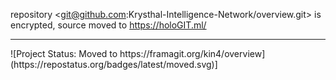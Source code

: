 repository <git@github.com:Krysthal-Intelligence-Network/overview.git> is encrypted, source moved to <https://holoGIT.ml/>
<hr>
![Project Status: Moved to https://framagit.org/kin4/overview](https://repostatus.org/badges/latest/moved.svg)]
